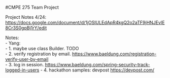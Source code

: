 #CMPE 275 Team Project

Project Notes 4/24: https://docs.google.com/document/d/1jOSIULEdApR4kgQ2o2aTF9jHNJEvIE8Cr3S0gpBj1rY/edit


Notes:  
    - Yang:   
        - 1. maybe use class Builder. TODO  
        - 2. verify registration by email. https://www.baeldung.com/registration-verify-user-by-email  
        - 3. log in session. https://www.baeldung.com/spring-security-track-logged-in-users
        - 4. hackathon samples: devpost https://devpost.com/

        